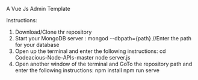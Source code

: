 A Vue Js Admin Template

Instructions:
1. Download/Clone thr repository
2. Start your MongoDB server : mongod --dbpath={path} //Enter the path for your database
3. Open up the terminal and enter the following instructions:
	cd Codeacious-Node-APIs-master
	node server.js 
4. Open another window of the terminal and GoTo the repository path
	and enter the following instructions:
	npm install
	npm run serve

